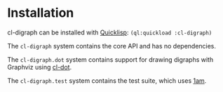 Installation
============

cl-digraph can be installed with [Quicklisp][]: `(ql:quickload :cl-digraph)`

The `cl-digraph` system contains the core API and has no dependencies.

The `cl-digraph.dot` system contains support for drawing digraphs with Graphviz
using [cl-dot][].

The `cl-digraph.test` system contains the test suite, which uses [1am][].

[quicklisp]: https://quicklisp.org/
[1am]: https://github.com/lmj/1am
[cl-dot]: https://github.com/michaelw/cl-dot
